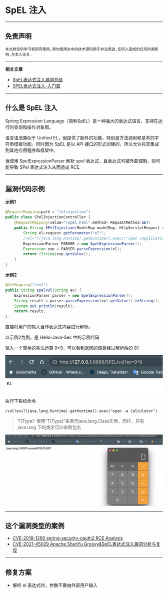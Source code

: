 # SpEL 注入

---

## 免责声明

`本文档仅供学习和研究使用,请勿使用文中的技术源码用于非法用途,任何人造成的任何负面影响,与本人无关.`

---

**相关文章**
- [SpEL表达式注入漏洞总结](https://www.mi1k7ea.com/2020/01/10/SpEL%E8%A1%A8%E8%BE%BE%E5%BC%8F%E6%B3%A8%E5%85%A5%E6%BC%8F%E6%B4%9E%E6%80%BB%E7%BB%93/)
- [SPEL表达式注入-入门篇](https://www.kingkk.com/2019/05/SPEL%E8%A1%A8%E8%BE%BE%E5%BC%8F%E6%B3%A8%E5%85%A5-%E5%85%A5%E9%97%A8%E7%AF%87/)

---

## 什么是 SpEL 注入

Spring Expression Language（简称SpEL）是一种强大的表达式语言，支持在运行时查询和操作对象图。

语言语法类似于 Unified EL，但提供了额外的功能，特别是方法调用和基本的字符串模板功能。同时因为 SpEL 是以 API 接口的形式创建的，所以允许将其集成到其他应用程序和框架中。

当使用 SpelExpressionParser 解析 spel 表达式，且表达式可被外部控制，则可能导致 SPel 表达式注入从而造成 RCE.

---

## 漏洞代码示例

**示例1**

```java
@RequestMapping(path = "/elinjection")
public class SPelInjectionController {
    @RequestMapping(value="/spel.html",method= RequestMethod.GET)
    public String SPelInjection(ModelMap modelMap, HttpServletRequest request, HttpServletResponse response) throws IOException {
        String el=request.getParameter("el");
        //el="T(java.lang.Runtime).getRuntime().exec(\"open /Applications/Calculator.app\")";
        ExpressionParser PARSER = new SpelExpressionParser();
        Expression exp = PARSER.parseExpression(el);
        return (String)exp.getValue();
    }
}
```

**示例2**

```java
@GetMapping("/vul")
public String spelVul(String ex) {
    ExpressionParser parser = new SpelExpressionParser();
    String result = parser.parseExpression(ex).getValue().toString();
    System.out.println(result);
    return result;
}
```

直接将用户的输入当作表达式内容进行解析。

以示例2为例，是 Hello-Java-Sec 中的示例代码

输入一个简单的乘法运算 9*9，可以看到返回的值是经过解析后的 81

![](../../../../../assets/img/Security/RedTeam/语言安全/JAVA安全/SpEL注入/1.png)

执行下系统命令
```
/vul?ex=T(java.lang.Runtime).getRuntime().exec("open -a Calculator")
```

> T(Type): 使用“T(Type)”来表示java.lang.Class实例，同样，只有 java.lang 下的类才可以省略包名

![](../../../../../assets/img/Security/RedTeam/语言安全/JAVA安全/SpEL注入/2.webp)

---

## 这个漏洞类型的案例

- [CVE-2018-1260 spring-security-oauth2 RCE Analysis](https://github.com/Cryin/Paper/blob/master/CVE-2018-1260%20spring-security-oauth2%20RCE%20Analysis.md)
- [CVE-2021-45029 Apache ShenYu Groovy&SpEL表达式注入漏洞分析与复现](https://mp.weixin.qq.com/s/SdNLthm5Ll3SnRhO0dGGgA)

---

## 修复方案

* 解析 el 表达式时，参数不要由外部用户输入
